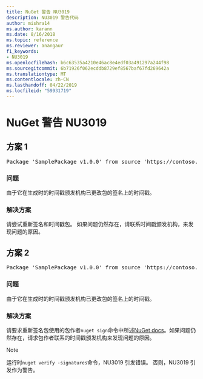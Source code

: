 ```yaml
---
title: NuGet 警告 NU3019
description: NU3019 警告代码
author: mishra14
ms.author: karann
ms.date: 8/16/2018
ms.topic: reference
ms.reviewer: anangaur
f1_keywords:
- NU3019
ms.openlocfilehash: b6c63535a4210e46ac8e4edf03a491297a244f98
ms.sourcegitcommit: 6b71926f062ecddb8729ef8567baf67fd269642a
ms.translationtype: MT
ms.contentlocale: zh-CN
ms.lasthandoff: 04/22/2019
ms.locfileid: "59931719"
---
```

# <a name="nuget-warning-nu3019"></a>NuGet 警告 NU3019

## <a name="scenario-1"></a>方案 1

<pre>Package 'SamplePackage v1.0.0' from source 'https://contoso.com/index.json': The timestamp integrity check failed.</pre>

### <a name="issue"></a>问题

由于它在生成时的时间戳颁发机构已更改包的签名上的时间戳。


### <a name="solution"></a>解决方案

请尝试重新签名和时间戳包。 如果问题仍然存在，请联系时间戳颁发机构，来发现问题的原因。



## <a name="scenario-2"></a>方案 2

<pre>Package 'SamplePackage v1.0.0' from source 'https://contoso.com/index.json': The primary signature's timestamp integrity check failed.</pre>

### <a name="issue"></a>问题

由于它在生成时的时间戳颁发机构已更改包的签名上的时间戳。


### <a name="solution"></a>解决方案

请要求重新签名包使用的包作者`nuget sign`命令中所述[NuGet docs](https://docs.microsoft.com/en-us/nuget/create-packages/sign-a-package)。如果问题仍然存在，请求包作者联系的时间戳颁发机构来发现问题的原因。


> [!Note]
> 运行时`nuget verify -signatures`命令，NU3019 引发错误。 否则，NU3019 引发作为警告。
